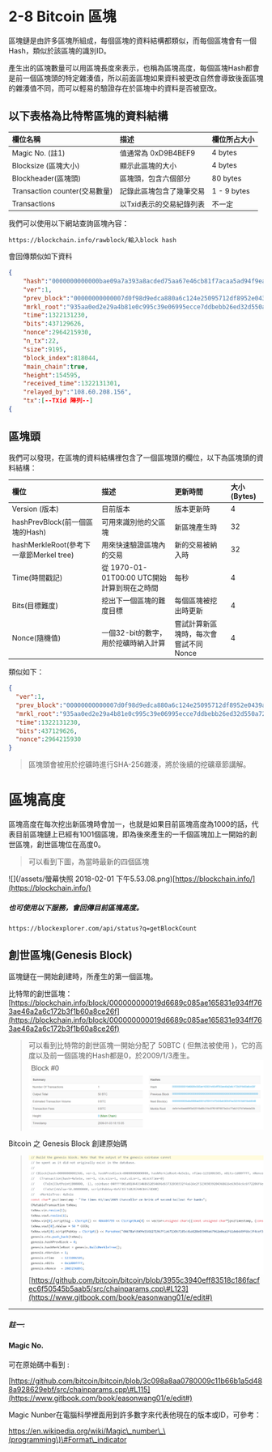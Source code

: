 # 2-8 Bitcoin 區塊

區塊鏈是由許多區塊所組成，每個區塊的資料結構都類似，而每個區塊會有一個Hash，類似於該區塊的識別ID。

產生出的區塊數量可以用區塊長度來表示，也稱為區塊高度，每個區塊Hash都會是前一個區塊頭的特定雜湊值，所以前面區塊如果資料被更改自然會導致後面區塊的雜湊值不同，而可以輕易的驗證存在於區塊中的資料是否被竄改。

## 以下表格為比特幣區塊的資料結構

| **欄位名稱** | **描述** | **欄位所占大小** |
| :--- | :--- | :--- |
| Magic No. \(註1\) | 值通常為 0xD9B4BEF9 | 4 bytes |
| Blocksize \(區塊大小\) | 顯示此區塊的大小 | 4 bytes |
| Blockheader\(區塊頭\) | 區塊頭，包含六個部分 | 80 bytes |
| Transaction counter\(交易數量\) | 記錄此區塊包含了幾筆交易 | 1 - 9 bytes |
| Transactions | 以Txid表示的交易紀錄列表 | 不一定 |

我們可以使用以下網站查詢區塊內容：

```
https://blockchain.info/rawblock/輸入block hash
```

會回傳類似如下資料

```json
{
    "hash":"0000000000000bae09a7a393a8acded75aa67e46cb81f7acaa5ad94f9eacd103",
    "ver":1,
    "prev_block":"00000000000007d0f98d9edca880a6c124e25095712df8952e0439ac7409738a",
    "mrkl_root":"935aa0ed2e29a4b81e0c995c39e06995ecce7ddbebb26ed32d550a72e8200bf5",
    "time":1322131230,
    "bits":437129626,
    "nonce":2964215930,
    "n_tx":22,
    "size":9195,
    "block_index":818044,
    "main_chain":true,
    "height":154595,
    "received_time":1322131301,
    "relayed_by":"108.60.208.156",
    "tx":[--TXid 陣列--]
{
```

## 區塊頭

我們可以發現，在區塊的資料結構裡包含了一個區塊頭的欄位，以下為區塊頭的資料結構：

| 欄位 | 描述 | 更新時間 | 大小 \(Bytes\) |
| :--- | :--- | :--- | :--- |
| Version \(版本\) | 目前版本 | 版本更新時 | 4 |
| hashPrevBlock\(前一個區塊的Hash\) | 可用來識別他的父區塊 | 新區塊產生時 | 32 |
| hashMerkleRoot\(參考下一章節Merkel tree\) | 用來快速驗證區塊內的交易 | 新的交易被納入時 | 32 |
| Time\(時間戳記\) | 從 1970-01-01T00:00 UTC開始計算到現在之時間 | 每秒 | 4 |
| Bits\(目標難度\) | 挖出下一個區塊的難度目標 | 每個區塊被挖出時更新 | 4 |
| Nonce\(隨機值\) | 一個32-bit的數字，用於挖礦時納入計算 | 嘗試計算新區塊時，每次會嘗試不同Nonce | 4 |

類似如下：

```json
{
  "ver":1,
  "prev_block":"00000000000007d0f98d9edca880a6c124e25095712df8952e0439ac7409738a",
  "mrkl_root":"935aa0ed2e29a4b81e0c995c39e06995ecce7ddbebb26ed32d550a72e8200bf5",
  "time":1322131230,
  "bits":437129626,
  "nonce":2964215930
}
```

> 區塊頭會被用於挖礦時進行SHA-256雜湊，將於後續的挖礦章節講解。

# 區塊高度

區塊高度在每次挖出新區塊時會加一，也就是如果目前區塊高度為1000的話，代表目前區塊鏈上已經有1001個區塊，即為後來產生的一千個區塊加上一開始的創世區塊，創世區塊位在高度0。

> 可以看到下圖，為當時最新的四個區塊

![](/assets/螢幕快照 2018-02-01 下午5.53.08.png)[https://blockchain.info/](https://blockchain.info/)

##### 也可使用以下服務，會回傳目前區塊高度。

```
https://blockexplorer.com/api/status?q=getBlockCount
```

## 創世區塊\(Genesis Block\)

區塊鏈在一開始創建時，所產生的第一個區塊。

比特幣的創世區塊：  
[https://blockchain.info/block/000000000019d6689c085ae165831e934ff763ae46a2a6c172b3f1b60a8ce26f](https://blockchain.info/block/000000000019d6689c085ae165831e934ff763ae46a2a6c172b3f1b60a8ce26f)

> 可以看到比特幣的創世區塊一開始分配了 50BTC \( 但無法被使用 \)，它的高度以及前一個區塊的Hash都是0，於2009/1/3產生。![](/assets/833.png)

Bitcoin 之 Genesis Block 創建原始碼

> ![](/assets/2444.png)[https://github.com/bitcoin/bitcoin/blob/3955c3940eff83518c186facfec6f50545b5aab5/src/chainparams.cpp\#L123](https://www.gitbook.com/book/easonwang01/e/edit#)

---

##### 註一:

#### Magic No.

可在原始碼中看到 :

[https://github.com/bitcoin/bitcoin/blob/3c098a8aa0780009c11b66b1a5d488a928629ebf/src/chainparams.cpp\#L115](https://www.gitbook.com/book/easonwang01/e/edit#)

Magic Nunber在電腦科學裡面用到許多數字來代表他現在的版本或ID，可參考：

https://en.wikipedia.org/wiki/Magic\_number\_\(programming\)\#Format\_indicator

